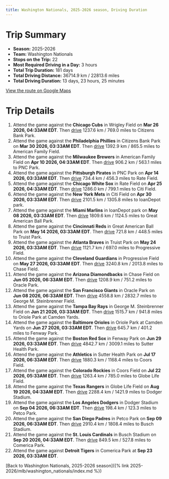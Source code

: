 ```yaml
---
title: Washington Nationals, 2025-2026 season, Driving Duration
---
```


# Trip Summary
- **Season:** 2025-2026
- **Team:** Washington Nationals
- **Stops on the Trip:** 22
- **Most Required Driving in a Day:** 3 hours
- **Total Trip Duration:** 181 days
- **Total Driving Distance:** 36714.9 km / 22813.6 miles
- **Total Driving Duration:** 13 days, 23 hours, 25 minutes

[View the route on Google Maps](https://www.google.com/maps/dir/Wrigley+Field+Chicago/Citizens+Bank+Park+Philadelphia/American+Family+Field+Milwaukee/PNC+Park+Pittsburgh/Rate+Field+Chicago/Citi+Field+Flushing/loanDepot+park+Miami/Great+American+Ball+Park+Cincinnati/Truist+Park+Atlanta/Progressive+Field+Cleveland/Chase+Field+Phoenix/Oracle+Park+San+Francisco/George+M.+Steinbrenner+Field+Tampa/Oriole+Park+at+Camden+Yards+Baltimore/Fenway+Park+Boston/Sutter+Health+Park+Sacramento/Coors+Field+Denver/Globe+Life+Field+Arlington/Dodger+Stadium+Los+Angeles/Petco+Park+San+Diego/Busch+Stadium+St.+Louis/Comerica+Park+Detroit)

# Trip Details
1. Attend the game against the **Chicago Cubs** in Wrigley Field on **Mar 26 2026, 04:33AM EDT**. Then [drive](https://www.google.com/maps/dir/Wrigley+Field+Chicago/Citizens+Bank+Park+Philadelphia) 1237.6 km / 769.0 miles to Citizens Bank Park.
2. Attend the game against the **Philadelphia Phillies** in Citizens Bank Park on **Mar 30 2026, 03:33AM EDT**. Then [drive](https://www.google.com/maps/dir/Citizens+Bank+Park+Philadelphia/American+Family+Field+Milwaukee) 1392.9 km / 865.5 miles to American Family Field.
3. Attend the game against the **Milwaukee Brewers** in American Family Field on **Apr 10 2026, 04:33AM EDT**. Then [drive](https://www.google.com/maps/dir/American+Family+Field+Milwaukee/PNC+Park+Pittsburgh) 906.2 km / 563.1 miles to PNC Park.
4. Attend the game against the **Pittsburgh Pirates** in PNC Park on **Apr 14 2026, 03:33AM EDT**. Then [drive](https://www.google.com/maps/dir/PNC+Park+Pittsburgh/Rate+Field+Chicago) 734.4 km / 456.3 miles to Rate Field.
5. Attend the game against the **Chicago White Sox** in Rate Field on **Apr 25 2026, 04:33AM EDT**. Then [drive](https://www.google.com/maps/dir/Rate+Field+Chicago/Citi+Field+Flushing) 1286.0 km / 799.1 miles to Citi Field.
6. Attend the game against the **New York Mets** in Citi Field on **Apr 30 2026, 03:33AM EDT**. Then [drive](https://www.google.com/maps/dir/Citi+Field+Flushing/loanDepot+park+Miami) 2101.5 km / 1305.8 miles to loanDepot park.
7. Attend the game against the **Miami Marlins** in loanDepot park on **May 08 2026, 03:33AM EDT**. Then [drive](https://www.google.com/maps/dir/loanDepot+park+Miami/Great+American+Ball+Park+Cincinnati) 1809.6 km / 1124.5 miles to Great American Ball Park.
8. Attend the game against the **Cincinnati Reds** in Great American Ball Park on **May 14 2026, 03:33AM EDT**. Then [drive](https://www.google.com/maps/dir/Great+American+Ball+Park+Cincinnati/Truist+Park+Atlanta) 721.8 km / 448.5 miles to Truist Park.
9. Attend the game against the **Atlanta Braves** in Truist Park on **May 24 2026, 03:33AM EDT**. Then [drive](https://www.google.com/maps/dir/Truist+Park+Atlanta/Progressive+Field+Cleveland) 1121.7 km / 697.0 miles to Progressive Field.
10. Attend the game against the **Cleveland Guardians** in Progressive Field on **May 27 2026, 03:33AM EDT**. Then [drive](https://www.google.com/maps/dir/Progressive+Field+Cleveland/Chase+Field+Phoenix) 3240.8 km / 2013.8 miles to Chase Field.
11. Attend the game against the **Arizona Diamondbacks** in Chase Field on **Jun 05 2026, 06:33AM EDT**. Then [drive](https://www.google.com/maps/dir/Chase+Field+Phoenix/Oracle+Park+San+Francisco) 1208.9 km / 751.2 miles to Oracle Park.
12. Attend the game against the **San Francisco Giants** in Oracle Park on **Jun 08 2026, 06:33AM EDT**. Then [drive](https://www.google.com/maps/dir/Oracle+Park+San+Francisco/George+M.+Steinbrenner+Field+Tampa) 4558.8 km / 2832.7 miles to George M. Steinbrenner Field.
13. Attend the game against the **Tampa Bay Rays** in George M. Steinbrenner Field on **Jun 21 2026, 03:33AM EDT**. Then [drive](https://www.google.com/maps/dir/George+M.+Steinbrenner+Field+Tampa/Oriole+Park+at+Camden+Yards+Baltimore) 1515.7 km / 941.8 miles to Oriole Park at Camden Yards.
14. Attend the game against the **Baltimore Orioles** in Oriole Park at Camden Yards on **Jun 27 2026, 03:33AM EDT**. Then [drive](https://www.google.com/maps/dir/Oriole+Park+at+Camden+Yards+Baltimore/Fenway+Park+Boston) 645.7 km / 401.2 miles to Fenway Park.
15. Attend the game against the **Boston Red Sox** in Fenway Park on **Jun 29 2026, 03:33AM EDT**. Then [drive](https://www.google.com/maps/dir/Fenway+Park+Boston/Sutter+Health+Park+Sacramento) 4842.7 km / 3009.1 miles to Sutter Health Park.
16. Attend the game against the **Athletics** in Sutter Health Park on **Jul 17 2026, 06:33AM EDT**. Then [drive](https://www.google.com/maps/dir/Sutter+Health+Park+Sacramento/Coors+Field+Denver) 1880.3 km / 1168.4 miles to Coors Field.
17. Attend the game against the **Colorado Rockies** in Coors Field on **Jul 22 2026, 05:33AM EDT**. Then [drive](https://www.google.com/maps/dir/Coors+Field+Denver/Globe+Life+Field+Arlington) 1263.4 km / 785.0 miles to Globe Life Field.
18. Attend the game against the **Texas Rangers** in Globe Life Field on **Aug 19 2026, 04:33AM EDT**. Then [drive](https://www.google.com/maps/dir/Globe+Life+Field+Arlington/Dodger+Stadium+Los+Angeles) 2288.4 km / 1421.9 miles to Dodger Stadium.
19. Attend the game against the **Los Angeles Dodgers** in Dodger Stadium on **Sep 04 2026, 06:33AM EDT**. Then [drive](https://www.google.com/maps/dir/Dodger+Stadium+Los+Angeles/Petco+Park+San+Diego) 198.4 km / 123.3 miles to Petco Park.
20. Attend the game against the **San Diego Padres** in Petco Park on **Sep 09 2026, 06:33AM EDT**. Then [drive](https://www.google.com/maps/dir/Petco+Park+San+Diego/Busch+Stadium+St.+Louis) 2910.4 km / 1808.4 miles to Busch Stadium.
21. Attend the game against the **St. Louis Cardinals** in Busch Stadium on **Sep 20 2026, 04:33AM EDT**. Then [drive](https://www.google.com/maps/dir/Busch+Stadium+St.+Louis/Comerica+Park+Detroit) 849.5 km / 527.8 miles to Comerica Park.
22. Attend the game against **Detroit Tigers** in Comerica Park at **Sep 23 2026, 03:33AM EDT**.

[Back to Washington Nationals, 2025-2026 season]({% link 2025-2026/mlb/washington_nationals/index.md %})
